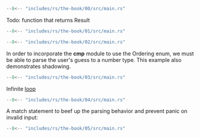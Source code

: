 ```rs title="00"
--8<-- "includes/rs/the-book/00/src/main.rs"
```

Todo: function that returns Result

```rs title="01"
--8<-- "includes/rs/the-book/01/src/main.rs"
```

```rs title="02"
--8<-- "includes/rs/the-book/02/src/main.rs"
```

In order to incorporate the **cmp** module to use the Ordering enum, we must be able to parse the user's guess to a number type.
This example also demonstrates shadowing.

```rs hl_lines="15-18" title="03"
--8<-- "includes/rs/the-book/03/src/main.rs"
```

Infinite [loop](https://doc.rust-lang.org/stable/std/keyword.loop.html)

```rs hl_lines="10 26" title="04"
--8<-- "includes/rs/the-book/04/src/main.rs"
```

A match statement to beef up the parsing behavior and prevent panic on invalid input:

```rs hl_lines="26-29" title="05"
--8<-- "includes/rs/the-book/05/src/main.rs"
```

